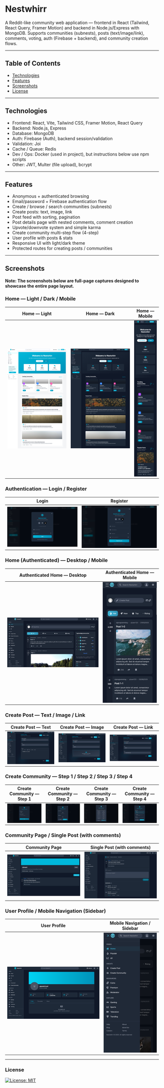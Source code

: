 # Nestwhirr

A Reddit-like community web application — frontend in React (Tailwind, React Query, Framer Motion) and backend in Node.js/Express with MongoDB. Supports communities (subnests), posts (text/image/link), comments, voting, auth (Firebase + backend), and community creation flows.

---

## Table of Contents
- [Technologies](#technologies)
- [Features](#features)
- [Screenshots](#screenshots)
- [License](#license)

---

## Technologies
- Frontend: React, Vite, Tailwind CSS, Framer Motion, React Query
- Backend: Node.js, Express
- Database: MongoDB
- Auth: Firebase (Auth), backend session/validation
- Validation: Joi
- Cache / Queue: Redis
- Dev / Ops: Docker (used in project), but instructions below use npm scripts
- Other: JWT, Multer (file upload), bcrypt

---

## Features
- Anonymous + authenticated browsing
- Email/password + Firebase authentication flow
- Create / browse / search communities (subnests)
- Create posts: text, image, link
- Post feed with sorting, pagination
- Post details page with nested comments, comment creation
- Upvote/downvote system and simple karma
- Create community multi-step flow (4-step)
- User profile with posts & stats
- Responsive UI with light/dark theme
- Protected routes for creating posts / communities

---

## Screenshots

#### Note: The screenshots below are full-page captures designed to showcase the entire page layout.

### Home — Light / Dark / Mobile

| Home — Light | Home — Dark | Home — Mobile |
| ------------ | ----------- | ------------- |
| ![Home — Light](./screenshots/hp.png) | ![Home — Dark](./screenshots/hp_dm.png) | ![Home — Mobile](./screenshots/hp_m.png) |

### Authentication — Login / Register

| Login | Register |
| ----- | -------- |
| ![Login](./screenshots/lp.png) | ![Register](./screenshots/rp.png) |

### Home (Authenticated) — Desktop / Mobile

| Authenticated Home — Desktop | Authenticated Home — Mobile |
| --------------------------- | --------------------------- |
| ![Authenticated Home — Desktop](./screenshots/ahp.png) | ![Authenticated Home — Mobile](./screenshots/ahp_m.png) |

### Create Post — Text / Image / Link

| Create Post — Text | Create Post — Image | Create Post — Link |
| ------------------ | ------------------- | ------------------- |
| ![Create Post — Text](./screenshots/cp_txt.png) | ![Create Post — Image](./screenshots/cp_img.png) | ![Create Post — Link](./screenshots/cp_link.png) |

### Create Community — Step 1 / Step 2 / Step 3 / Step 4

| Create Community — Step 1 | Create Community — Step 2 | Create Community — Step 3 | Create Community — Step 4 |
| ------------------------- | ------------------------- | ------------------------- | ------------------------- |
| ![Step 1](./screenshots/cc_1.png) | ![Step 2](./screenshots/cc_2.png) | ![Step 3](./screenshots/cc_3.png) | ![Step 4](./screenshots/cc_4.png) |

### Community Page / Single Post (with comments)

| Community Page | Single Post (with comments) |
| -------------- | --------------------------- |
| ![Community Page](./screenshots/cpg.png) | ![Single Post (with comments)](./screenshots/pst.png) |

### User Profile / Mobile Navigation (Sidebar)

| User Profile | Mobile Navigation / Sidebar |
| ------------ | --------------------------- |
| ![User Profile](./screenshots/prof.png) | ![Mobile Navigation / Sidebar](./screenshots/mnav.png) |

---

### License
[![License: MIT](https://img.shields.io/badge/License-MIT-yellow.svg)](LICENSE)
